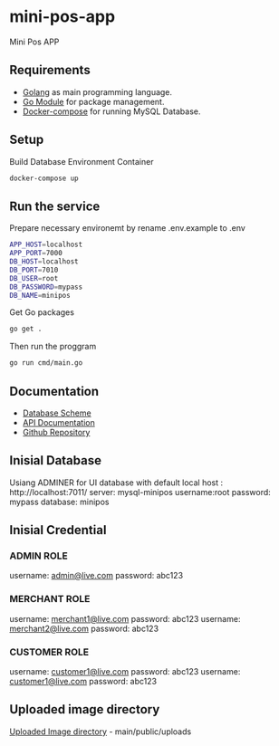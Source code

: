# mini-pos-app

Mini Pos APP

## Requirements

- [Golang](https://golang.org/) as main programming language.
- [Go Module](https://go.dev/blog/using-go-modules) for package management.
- [Docker-compose](https://docs.docker.com/compose/) for running MySQL Database.

## Setup

Build Database Environment Container

```bash
docker-compose up
```

## Run the service

Prepare necessary environemt by rename .env.example to .env

```bash
APP_HOST=localhost
APP_PORT=7000
DB_HOST=localhost
DB_PORT=7010
DB_USER=root
DB_PASSWORD=mypass
DB_NAME=minipos
```

Get Go packages

```bash
go get .
```

Then run the proggram

```bash
go run cmd/main.go
```

## Documentation

- [Database Scheme](https://dbdiagram.io/d/612b12a3825b5b0146e93d14) 
- [API Documentation](https://www.postman.com/danisbagus/workspace/miniposapp/request/8996756-218551d2-1532-4ad3-a28d-01b19a144870)
- [Github Repository](https://github.com/danisbagus/mini-pos-app) 

## Inisial Database
Usiang ADMINER for UI database with default local host : http://localhost:7011/
server: mysql-minipos
username:root 
password: mypass
database: minipos
## Inisial Credential
### ADMIN ROLE
username: admin@live.com password: abc123
### MERCHANT ROLE
username: merchant1@live.com password: abc123
username: merchant2@live.com password: abc123
### CUSTOMER ROLE
username: customer1@live.com password: abc123
username: customer1@live.com password: abc123


## Uploaded image directory
[Uploaded Image directory](https://github.com/danisbagus/mini-pos-app/tree/main/public/uploads) - main/public/uploads
